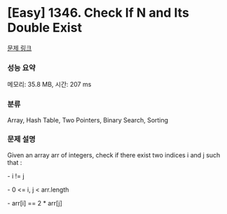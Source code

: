 # [Easy] 1346. Check If N and Its Double Exist

[문제 링크](https://leetcode.com/problems/check-if-n-and-its-double-exist/) 

### 성능 요약

메모리: 35.8 MB, 시간: 207 ms

### 분류

Array, Hash Table, Two Pointers, Binary Search, Sorting

### 문제 설명

<p>Given an array arr of integers, check if there exist two indices i and j such that :</p>
<p>- i != j</p>
<p>- 0 <= i, j < arr.length</p>
<p>- arr[i] == 2 * arr[j]</p>
